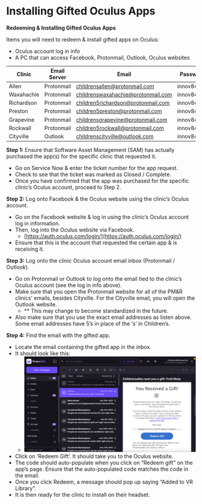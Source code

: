# Installing Gifted Oculus Apps

**Redeeming & Installing Gifted Oculus Apps**

Items you will need to redeem & install gifted apps on Oculus:

* Oculus account log in info
* A PC that can access Facebook, Protonmail, Outlook, Oculus websites

| **Clinic** | **Email Server** | **Email**                                                                       | **Password** |
| ---------- | ---------------- | ------------------------------------------------------------------------------- | ------------ |
| Allen      | Protonmail       | [childrensallen@protonmail.com](mailto:childrensallen@protonmail.com)           | innov84kids  |
| Waxahachie | Protonmail       | [childrenswaxahachie@protonmail.com](mailto:childrenswaxahachie@protonmail.com) | innov84kids  |
| Richardson | Protonmail       | [children5richardson@protonmail.com](mailto:children5richardson@protonmail.com) | innov84kids  |
| Preston    | Protonmail       | [children5preston@protonmail.com](mailto:children5preston@protonmail.com)       | innov84kids  |
| Grapevine  | Protonmail       | [childrensgrapevine@protonmail.com](mailto:childrensgrapevine@protonmail.com)   | innov84kids  |
| Rockwall   | Protonmail       | [children5rockwall@protonmail.com](mailto:children5rockwall@protonmail.com)     | innov84kids  |
| Cityville  | Outlook          | [childrenscityville@outlook.com](mailto:childrenscityville@outlook.com)         | innov84kids  |

**Step 1:** Ensure that Software Asset Management (SAM) has actually purchased the app(s) for the specific clinic that requested it.

* Go on Service Now & enter the ticket number for the app request.
* Check to see that the ticket was marked as Closed / Complete.
* Once you have confirmed that the app was purchased for the specific clinic’s Oculus account, proceed to Step 2.

**Step 2:** Log onto Facebook & the Oculus website using the clinic’s Oculus account.

* Go on the Facebook website & log in using the clinic’s Oculus account log in information.
* Then, log into the Oculus website via Facebook.
  * [https://auth.oculus.com/login/](https://auth.oculus.com/login/)
* Ensure that this is the account that requested the certain app & is receiving it.

**Step 3:** Log onto the clinic Oculus account email inbox (Protonmail / Outlook).

* Go on Protonmail or Outlook to log onto the email tied to the clinic’s Oculus account (see the log in info above).
* Make sure that you open the Protonmail website for all of the PM\&R clinics’ emails, besides Cityville. For the Cityville email, you will open the Outlook website.
  * \*\* This may change to become standardized in the future.
* Also make sure that you use the exact email addresses as listen above. Some email addresses have 5’s in place of the ‘s’ in Children’s.

**Step 4:** Find the email with the gifted app.

* Locate the email containing the gifted app in the inbox.
* It should look like this:
  * ![](<../../.gitbook/assets/0 (10)>)
* Click on ‘Redeem Gift’. It should take you to the Oculus website.
* The code should auto-populate when you click on “Redeem gift” on the app’s page. Ensure that the auto-populated code matches the code in the email.
* Once you click Redeem, a message should pop up saying “Added to VR Library”.
* It is then ready for the clinic to install on their headset.
